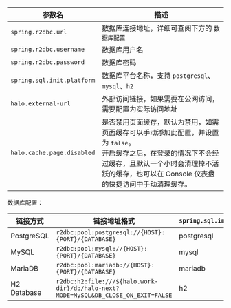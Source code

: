 | 参数名                                         | 描述                                                                                                                                                                                                                  |
| ---------------------------------------------- | --------------------------------------------------------------------------------------------------------------------------------------------------------------------------------------------------------------------- |
| `spring.r2dbc.url`                             | 数据库连接地址，详细可查阅下方的 `数据库配置`                                                                                                                                                                         |
| `spring.r2dbc.username`                        | 数据库用户名                                                                                                                                                                                                          |
| `spring.r2dbc.password`                        | 数据库密码                                                                                                                                                                                                            |
| `spring.sql.init.platform`                     | 数据库平台名称，支持 `postgresql`、`mysql`、`h2`                                                                                                                                                                      |
| `halo.external-url`                            | 外部访问链接，如果需要在公网访问，需要配置为实际访问地址                                                                                                                                                              |
| `halo.cache.page.disabled`                     | 是否禁用页面缓存，默认为禁用，如需页面缓存可以手动添加此配置，并设置为 `false`。<br />开启缓存之后，在登录的情况下不会经过缓存，且默认一个小时会清理掉不活跃的缓存，也可以在 Console 仪表盘的快捷访问中手动清理缓存。 |

数据库配置：

| 链接方式    | 链接地址格式                                                                       | `spring.sql.init.platform` |
| ----------- | ---------------------------------------------------------------------------------- | -------------------------- |
| PostgreSQL  | `r2dbc:pool:postgresql://{HOST}:{PORT}/{DATABASE}`                                 | postgresql                 |
| MySQL       | `r2dbc:pool:mysql://{HOST}:{PORT}/{DATABASE}`                                      | mysql                      |
| MariaDB     | `r2dbc:pool:mariadb://{HOST}:{PORT}/{DATABASE}`                                    | mariadb                    |
| H2 Database | `r2dbc:h2:file:///${halo.work-dir}/db/halo-next?MODE=MySQL&DB_CLOSE_ON_EXIT=FALSE` | h2                         |
